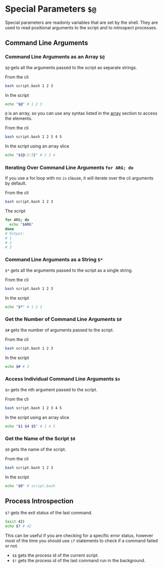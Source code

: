 # Special Parameters `$@`

Special parameters are readonly variables that are set by the shell. They are used to read positional arguments to the script and to introspect processes.

## Command Line Arguments

### Command Line Arguments as an Array `$@`

`$@` gets all the arguments passed to the script as separate strings.

From the cli

```bash
bash script.bash 1 2 3
```

In the script

```bash
echo "$@" # 1 2 3
```

`@` is an array, so you can use any syntax listed in the [array](arrays) section to access the elements.

From the cli

```bash
bash script.bash 1 2 3 4 5
```

In the script using an array slice

```bash
echo "${@:2:3}" # 2 3 4
```

### Iterating Over Command Line Arguments `for ARG; do`

If you use a for loop with no `in` clause, it will iterate over the cli arguments by default.

From the cli

```bash
bash script.bash 1 2 3
```

The script

```bash
for ARG; do
  echo "$ARG"
done
# Output:
# 1
# 2
# 3
```

### Command Line Arguments as a String `$*`

`$*` gets all the arguments passed to the script as a single string.

From the cli

```bash
bash script.bash 1 2 3
```

In the script

```bash
echo "$*" # 1 2 3
```

### Get the Number of Command Line Arguments `$#`

`$#` gets the number of arguments passed to the script.

From the cli

```bash
bash script.bash 1 2 3
```

In the script

```bash
echo $# # 3
```

### Access Individual Command Line Arguments `$n`

`$n` gets the nth argument passed to the script.

From the cli

```bash
bash script.bash 1 2 3 4 5
```

In the script using an array slice

```bash
echo "$1 $4 $5" # 1 4 5
```

### Get the Name of the Script `$0`

`$0` gets the name of the script.

From the cli

```bash
bash script.bash 1 2 3
```

In the script

```bash
echo "$0" # script.bash
```

<!-- Get the set options `$-` -->

## Process Introspection

`$?` gets the exit status of the last command.

```bash
(exit 42)
echo $? # 42
```

This can be useful if you are checking for a specific error status, however most of the time you should use `if` statements to check if a command failed or not.

- `$$` gets the process id of the current script.
- `$!` gets the process id of the last command run in the background.
